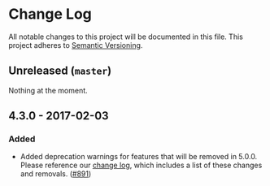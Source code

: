 # Change Log

All notable changes to this project will be documented in this file. This
project adheres to [Semantic Versioning](http://semver.org).

## Unreleased (`master`)

Nothing at the moment.

## 4.3.0 - 2017-02-03

### Added

- Added deprecation warnings for features that will be removed in 5.0.0. Please
  reference our [change log], which includes a list of these changes and
  removals. ([#891])

[change log]: https://github.com/thoughtbot/bourbon/blob/master/CHANGELOG.md
[#891]: https://github.com/thoughtbot/bourbon/pull/891
